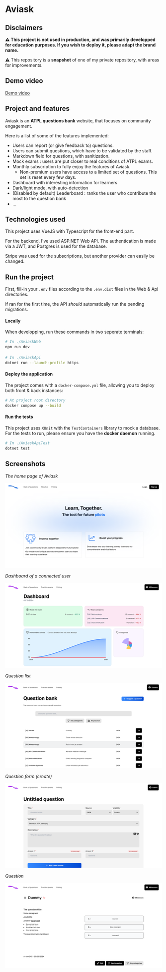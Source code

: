 # Aviask

## Disclaimers

**⚠️ This project is not used in production, and was primarily developped for education purposes. If you wish to deploy it, please adapt the brand name.**

⚠️ This repository is a **snapshot** of one of my private repository, with areas for improvements.

## Demo video

[Demo video](https://github.com/MBausson/Aviask/raw/refs/heads/master/image/README/video-demo.mp4)

## Project and features

Aviask is an **ATPL questions bank** website, that focuses on community engagement.

Here is a list of some of the features implemented:

- Users can report (or give feedback to) questions.
- Users can submit questions, which have to be validated by the staff.
- Markdown field for questions, with sanitization.
- Mock exams : users are put closer to real conditions of ATPL exams.
- Monthly subscription to fully enjoy the features of Aviask.
  - Non-premium users have access to a limited set of questions. This set is reset every few days.
- Dashboard with interesting information for learners
- Dark/light mode, with auto-detection
- (Disabled by default) Leaderboard : ranks the user who contribute the most to the question bank
- ...

## Technologies used

This project uses VueJS with Typescript for the front-end part.

For the backend, I've used ASP.NET Web API. The authentication is made via a JWT, and Postgres is used for the database.

Stripe was used for the subscriptions, but another provider can easily be changed.

## Run the project

First, fill-in your `.env` files according to the `.env.dist` files in the Web & Api directories.

If ran for the first time, the API _should_ automatically run the pending migrations.

#### Locally

When developping, run these commands in two seperate terminals:

```bash
# In ./AviaskWeb
npm run dev

# In ./AviaskApi
dotnet run --launch-profile https
```

#### Deploy the application

The project comes with a `docker-compose.yml` file, allowing you to deploy both front & back instances:

```bash
# At project root directory
docker compose up --build
```

#### Run the tests

This project uses `XUnit` with the `TestContainers` library to mock a database. For the tests to run, please ensure you have the **docker daemon** running.

```bash
# In ./AviaskApiTest
dotnet test
```

## Screenshots

_The home page of Aviask_

![Home page](image/README/home.png)

_Dashboard of a connected user_

![Dashboard exemple](image/README/dashboard.png)

_Question list_

![Question list](image/README/question_list.png)

_Question form (create)_

![Question form](image/README/question_form.png)

_Question_

![Question](image/README/question.png)
